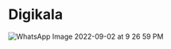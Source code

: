 # Digikala
![WhatsApp Image 2022-09-02 at 9 26 59 PM](https://user-images.githubusercontent.com/94223830/188204773-8de493f5-78ce-42ad-a549-57419a194986.jpeg)
